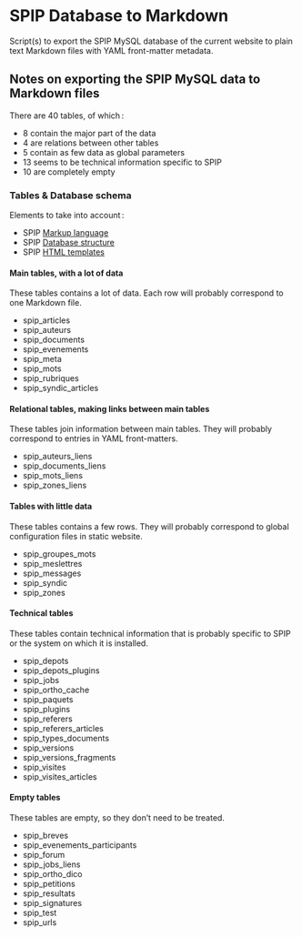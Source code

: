 # SPIP Database to Markdown
Script(s) to export the SPIP MySQL database of the current website to plain text Markdown files with YAML front-matter metadata.

## Notes on exporting the SPIP MySQL data to Markdown files
There are 40 tables, of which :

- 8 contain the major part of the data
- 4 are relations between other tables
- 5 contain as few data as global parameters
- 13 seems to be technical information specific to SPIP
- 10 are completely empty

### Tables & Database schema
Elements to take into account :

- SPIP [Markup language](https://www.spip.net/fr_article1578.html)
- SPIP [Database structure](https://www.spip.net/fr_article713.html)
- SPIP [HTML templates](https://www.spip.net/fr_article879.html)

#### Main tables, with a lot of data
These tables contains a lot of data. Each row will probably correspond to one Markdown file.

- spip_articles
- spip_auteurs
- spip_documents
- spip_evenements
- spip_meta
- spip_mots
- spip_rubriques
- spip_syndic_articles

#### Relational tables, making links between main tables
These tables join information between main tables. They will probably correspond to entries in YAML front-matters.

- spip_auteurs_liens
- spip_documents_liens
- spip_mots_liens
- spip_zones_liens

#### Tables with little data
These tables contains a few rows. They will probably correspond to global configuration files in static website. 

- spip_groupes_mots
- spip_meslettres
- spip_messages
- spip_syndic
- spip_zones

#### Technical tables
These tables contain technical information that is probably specific to SPIP or the system on which it is installed.

- spip_depots
- spip_depots_plugins
- spip_jobs
- spip_ortho_cache
- spip_paquets
- spip_plugins
- spip_referers
- spip_referers_articles
- spip_types_documents
- spip_versions
- spip_versions_fragments
- spip_visites
- spip_visites_articles

#### Empty tables
These tables are empty, so they don’t need to be treated.

- spip_breves
- spip_evenements_participants
- spip_forum
- spip_jobs_liens
- spip_ortho_dico
- spip_petitions
- spip_resultats
- spip_signatures
- spip_test
- spip_urls

